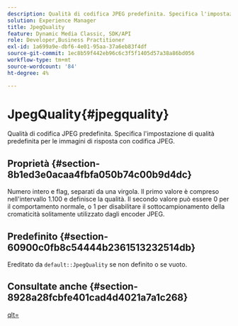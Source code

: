 ```yaml
---
description: Qualità di codifica JPEG predefinita. Specifica l'impostazione di qualità predefinita per le immagini di risposta con codifica JPEG.
solution: Experience Manager
title: JpegQuality
feature: Dynamic Media Classic, SDK/API
role: Developer,Business Practitioner
exl-id: 1a699a9e-dbf6-4e01-95aa-37a6eb83f4df
source-git-commit: 1ec8b59f442eb96c6c3f5f1405d57a38a86bd056
workflow-type: tm+mt
source-wordcount: '84'
ht-degree: 4%

---
```


# JpegQuality{#jpegquality}

Qualità di codifica JPEG predefinita. Specifica l&#39;impostazione di qualità predefinita per le immagini di risposta con codifica JPEG.

## Proprietà {#section-8b1ed3e0acaa4fbfa050b74c00b9d4dc}

Numero intero e flag, separati da una virgola. Il primo valore è compreso nell&#39;intervallo 1.100 e definisce la qualità. Il secondo valore può essere 0 per il comportamento normale, o 1 per disabilitare il sottocampionamento della cromaticità solitamente utilizzato dagli encoder JPEG.

## Predefinito {#section-60900c0fb8c54444b2361513232514db}

Ereditato da `default::JpegQuality` se non definito o se vuoto.

## Consultate anche {#section-8928a28fcbfe401cad4d4021a7a1c268}

[qlt=](../../../../../ir-api/http-protocol/image-rendering-api-ref/c-ir-http-protocol-ref/c-ir-http-protocol-command-reference/r-ir-qlt.md#reference-27b91c226eb241d0a14a29af3b3afdbd)
